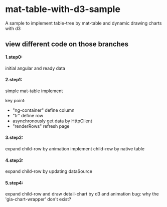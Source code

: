 # mat-table-with-d3-sample
A sample to implement table-tree by mat-table and dynamic drawing charts with d3 


## view different code on those branches
#### 1.step0:

initial angular and ready data

#### 2.step1:

simple mat-table implement

key point: 

  - "ng-container" define column
  - "tr" define row
  - asynchronously get data by HttpClient
  - "renderRows" refresh page
  
#### 3.step2:

expand child-row by animation
implement child-row by native table


#### 4.step3:

expand child-row by updating dataSource


#### 5.step4:

expand child-row and draw detail-chart by d3 and animation
bug: why the 'gia-chart-wrapper' don't exist?
